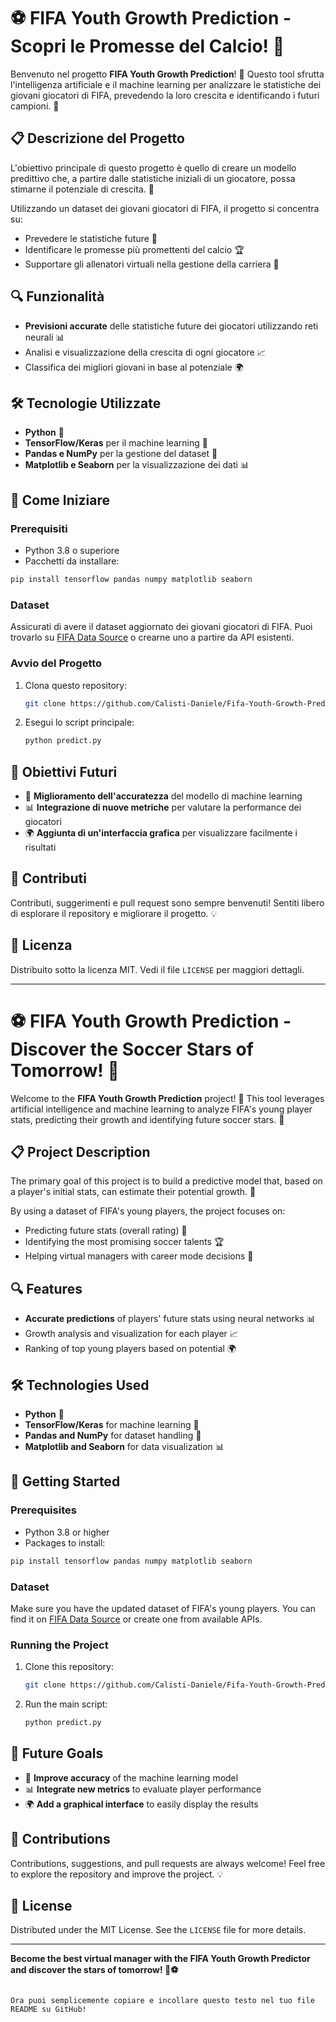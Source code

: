 

# ⚽ FIFA Youth Growth Prediction - Scopri le Promesse del Calcio! 🧠

Benvenuto nel progetto **FIFA Youth Growth Prediction**! 🚀 Questo tool sfrutta l'intelligenza artificiale e il machine learning per analizzare le statistiche dei giovani giocatori di FIFA, prevedendo la loro crescita e identificando i futuri campioni. 🌟

## 📋 Descrizione del Progetto

L'obiettivo principale di questo progetto è quello di creare un modello predittivo che, a partire dalle statistiche iniziali di un giocatore, possa stimarne il potenziale di crescita. 💪

Utilizzando un dataset dei giovani giocatori di FIFA, il progetto si concentra su:

- Prevedere le statistiche future 🎯
- Identificare le promesse più promettenti del calcio 🏆
- Supportare gli allenatori virtuali nella gestione della carriera 💼

## 🔍 Funzionalità

- **Previsioni accurate** delle statistiche future dei giocatori utilizzando reti neurali 📊
- Analisi e visualizzazione della crescita di ogni giocatore 📈
- Classifica dei migliori giovani in base al potenziale 🌍

## 🛠️ Tecnologie Utilizzate

- **Python** 🐍
- **TensorFlow/Keras** per il machine learning 🤖
- **Pandas e NumPy** per la gestione del dataset 📑
- **Matplotlib e Seaborn** per la visualizzazione dei dati 📊

## 🚀 Come Iniziare

### Prerequisiti

- Python 3.8 o superiore
- Pacchetti da installare:

```bash
pip install tensorflow pandas numpy matplotlib seaborn
```

### Dataset

Assicurati di avere il dataset aggiornato dei giovani giocatori di FIFA. Puoi trovarlo su [FIFA Data Source](https://www.fifadatasource.com) o crearne uno a partire da API esistenti.

### Avvio del Progetto

1. Clona questo repository:
   ```bash
   git clone https://github.com/Calisti-Daniele/Fifa-Youth-Growth-Prediction.git
   ```
2. Esegui lo script principale:
   ```bash
   python predict.py
   ```

## 🎯 Obiettivi Futuri

- 🧠 **Miglioramento dell'accuratezza** del modello di machine learning
- 📊 **Integrazione di nuove metriche** per valutare la performance dei giocatori
- 🌍 **Aggiunta di un'interfaccia grafica** per visualizzare facilmente i risultati

## 🤝 Contributi

Contributi, suggerimenti e pull request sono sempre benvenuti! Sentiti libero di esplorare il repository e migliorare il progetto. 💡

## 📜 Licenza

Distribuito sotto la licenza MIT. Vedi il file `LICENSE` per maggiori dettagli.

---

# ⚽ FIFA Youth Growth Prediction - Discover the Soccer Stars of Tomorrow! 🧠

Welcome to the **FIFA Youth Growth Prediction** project! 🚀 This tool leverages artificial intelligence and machine learning to analyze FIFA's young player stats, predicting their growth and identifying future soccer stars. 🌟

## 📋 Project Description

The primary goal of this project is to build a predictive model that, based on a player's initial stats, can estimate their potential growth. 💪

By using a dataset of FIFA's young players, the project focuses on:

- Predicting future stats (overall rating) 🎯
- Identifying the most promising soccer talents 🏆
- Helping virtual managers with career mode decisions 💼

## 🔍 Features

- **Accurate predictions** of players' future stats using neural networks 📊
- Growth analysis and visualization for each player 📈
- Ranking of top young players based on potential 🌍

## 🛠️ Technologies Used

- **Python** 🐍
- **TensorFlow/Keras** for machine learning 🤖
- **Pandas and NumPy** for dataset handling 📑
- **Matplotlib and Seaborn** for data visualization 📊

## 🚀 Getting Started

### Prerequisites

- Python 3.8 or higher
- Packages to install:

```bash
pip install tensorflow pandas numpy matplotlib seaborn
```

### Dataset

Make sure you have the updated dataset of FIFA's young players. You can find it on [FIFA Data Source](https://www.fifadatasource.com) or create one from available APIs.

### Running the Project

1. Clone this repository:
   ```bash
   git clone https://github.com/Calisti-Daniele/Fifa-Youth-Growth-Prediction.git
   ```
2. Run the main script:
   ```bash
   python predict.py
   ```

## 🎯 Future Goals

- 🧠 **Improve accuracy** of the machine learning model
- 📊 **Integrate new metrics** to evaluate player performance
- 🌍 **Add a graphical interface** to easily display the results

## 🤝 Contributions

Contributions, suggestions, and pull requests are always welcome! Feel free to explore the repository and improve the project. 💡

## 📜 License

Distributed under the MIT License. See the `LICENSE` file for more details.

---

**Become the best virtual manager with the FIFA Youth Growth Predictor and discover the stars of tomorrow! 🌟⚽**
```

Ora puoi semplicemente copiare e incollare questo testo nel tuo file README su GitHub!
